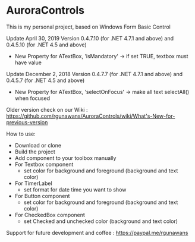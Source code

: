 # AuroraControls

This is my personal project, based on Windows Form Basic Control

Update April 30, 2019
Version 0.4.7.10 (for .NET 4.7.1 and above) and 0.4.5.10 (for .NET 4.5 and above)
+ New Property for ATextBox, 'isMandatory' -> if set TRUE, textbox must have value

Update December 2, 2018
Version 0.4.7.7 (for .NET 4.7.1 and above) and 0.4.5.7 (for .NET 4.5 and above)
+ New Property for ATextBox, 'selectOnFocus' -> make all text selectAll() when focused

Older version check on our Wiki : https://github.com/rgunawans/AuroraControls/wiki/What's-New-for-previous-version

How to use:
+ Download or clone
+ Build the project
+ Add component to your toolbox manually
+ For Textbox component
  + set color for background and foreground (background and text color)
+ For TimerLabel
  + set format for date time you want to show
+ For Button component
  + set color for background and foreground (background and text color)
+ For CheckedBox component
  + set Checked and unchecked color (background and text color)


Support for future development and coffee : https://paypal.me/rgunawans
